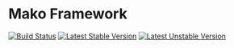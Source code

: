 # Mako Framework

[![Build Status](https://travis-ci.org/mako-framework/framework.png)](https://travis-ci.org/mako-framework/framework)
[![Latest Stable Version](https://poser.pugx.org/mako/framework/v/stable.png)](https://packagist.org/packages/mako/framework)
[![Latest Unstable Version](https://poser.pugx.org/symfony/symfony/v/unstable.png)](https://packagist.org/packages/symfony/symfony)